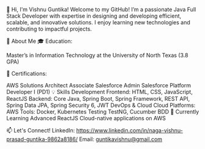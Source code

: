 👋 Hi, I'm Vishnu Guntika!
Welcome to my GitHub! I’m a passionate Java Full Stack Developer with expertise in designing and developing efficient, scalable, and innovative solutions. I enjoy learning new technologies and contributing to impactful projects.

🚀 About Me
🎓 Education:

Master’s in Information Technology at the University of North Texas (3.8 GPA)

🌟 Certifications:

AWS Solutions Architect Associate
Salesforce Admin
Salesforce Platform Developer I (PD1)
💡 Skills
Development
Frontend: HTML, CSS, JavaScript, ReactJS
Backend: Core Java, Spring Boot, Spring Framework, REST API, Spring Data JPA, Spring Security 6, JWT
DevOps & Cloud
Cloud Platforms: AWS
Tools: Docker, Kubernetes
Testing
TestNG, Cucumber BDD
🌱 Currently Learning
Advanced ReactJS
Cloud-native applications on AWS

📫 Let's Connect!
LinkedIn: https://www.linkedin.com/in/naga-vishnu-prasad-guntika-9862a8186/
Email: guntikavishnu@gmail.com

